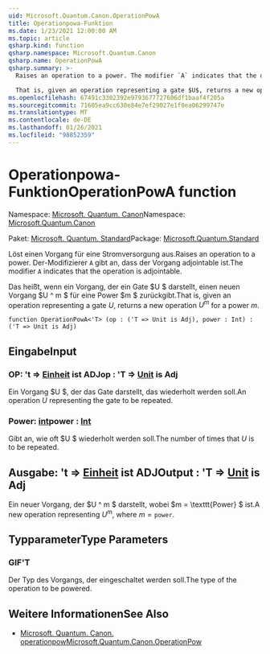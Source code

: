 ```yaml
---
uid: Microsoft.Quantum.Canon.OperationPowA
title: Operationpowa-Funktion
ms.date: 1/23/2021 12:00:00 AM
ms.topic: article
qsharp.kind: function
qsharp.namespace: Microsoft.Quantum.Canon
qsharp.name: OperationPowA
qsharp.summary: >-
  Raises an operation to a power. The modifier `A` indicates that the operation is adjointable.

  That is, given an operation representing a gate $U$, returns a new operation $U^m$ for a power $m$.
ms.openlocfilehash: 67491c3302392e9793677727606df1baaf4f205a
ms.sourcegitcommit: 71605ea9cc630e84e7ef29027e1f0ea06299747e
ms.translationtype: MT
ms.contentlocale: de-DE
ms.lasthandoff: 01/26/2021
ms.locfileid: "98852359"
---
```

# <a name="operationpowa-function"></a><span data-ttu-id="b4f6e-102">Operationpowa-Funktion</span><span class="sxs-lookup"><span data-stu-id="b4f6e-102">OperationPowA function</span></span>

<span data-ttu-id="b4f6e-103">Namespace: [Microsoft. Quantum. Canon](xref:Microsoft.Quantum.Canon)</span><span class="sxs-lookup"><span data-stu-id="b4f6e-103">Namespace: [Microsoft.Quantum.Canon](xref:Microsoft.Quantum.Canon)</span></span>

<span data-ttu-id="b4f6e-104">Paket: [Microsoft. Quantum. Standard](https://nuget.org/packages/Microsoft.Quantum.Standard)</span><span class="sxs-lookup"><span data-stu-id="b4f6e-104">Package: [Microsoft.Quantum.Standard](https://nuget.org/packages/Microsoft.Quantum.Standard)</span></span>


<span data-ttu-id="b4f6e-105">Löst einen Vorgang für eine Stromversorgung aus.</span><span class="sxs-lookup"><span data-stu-id="b4f6e-105">Raises an operation to a power.</span></span>
<span data-ttu-id="b4f6e-106">Der-Modifizierer `A` gibt an, dass der Vorgang adjointable ist.</span><span class="sxs-lookup"><span data-stu-id="b4f6e-106">The modifier `A` indicates that the operation is adjointable.</span></span>

<span data-ttu-id="b4f6e-107">Das heißt, wenn ein Vorgang, der ein Gate $U $ darstellt, einen neuen Vorgang $U ^ m $ für eine Power $m $ zurückgibt.</span><span class="sxs-lookup"><span data-stu-id="b4f6e-107">That is, given an operation representing a gate $U$, returns a new operation $U^m$ for a power $m$.</span></span>

```qsharp
function OperationPowA<'T> (op : ('T => Unit is Adj), power : Int) : ('T => Unit is Adj)
```


## <a name="input"></a><span data-ttu-id="b4f6e-108">Eingabe</span><span class="sxs-lookup"><span data-stu-id="b4f6e-108">Input</span></span>

### <a name="op--t--unit--is-adj"></a><span data-ttu-id="b4f6e-109">OP: 't => [Einheit](xref:microsoft.quantum.lang-ref.unit)  ist ADJ</span><span class="sxs-lookup"><span data-stu-id="b4f6e-109">op : 'T => [Unit](xref:microsoft.quantum.lang-ref.unit)  is Adj</span></span>

<span data-ttu-id="b4f6e-110">Ein Vorgang $U $, der das Gate darstellt, das wiederholt werden soll.</span><span class="sxs-lookup"><span data-stu-id="b4f6e-110">An operation $U$ representing the gate to be repeated.</span></span>


### <a name="power--int"></a><span data-ttu-id="b4f6e-111">Power: [int](xref:microsoft.quantum.lang-ref.int)</span><span class="sxs-lookup"><span data-stu-id="b4f6e-111">power : [Int](xref:microsoft.quantum.lang-ref.int)</span></span>

<span data-ttu-id="b4f6e-112">Gibt an, wie oft $U $ wiederholt werden soll.</span><span class="sxs-lookup"><span data-stu-id="b4f6e-112">The number of times that $U$ is to be repeated.</span></span>



## <a name="output--t--unit--is-adj"></a><span data-ttu-id="b4f6e-113">Ausgabe: 't => [Einheit](xref:microsoft.quantum.lang-ref.unit)  ist ADJ</span><span class="sxs-lookup"><span data-stu-id="b4f6e-113">Output : 'T => [Unit](xref:microsoft.quantum.lang-ref.unit)  is Adj</span></span>

<span data-ttu-id="b4f6e-114">Ein neuer Vorgang, der $U ^ m $ darstellt, wobei $m = \texttt{Power} $ ist.</span><span class="sxs-lookup"><span data-stu-id="b4f6e-114">A new operation representing $U^m$, where $m = \texttt{power}$.</span></span>

## <a name="type-parameters"></a><span data-ttu-id="b4f6e-115">Typparameter</span><span class="sxs-lookup"><span data-stu-id="b4f6e-115">Type Parameters</span></span>

### <a name="t"></a><span data-ttu-id="b4f6e-116">GIF</span><span class="sxs-lookup"><span data-stu-id="b4f6e-116">'T</span></span>

<span data-ttu-id="b4f6e-117">Der Typ des Vorgangs, der eingeschaltet werden soll.</span><span class="sxs-lookup"><span data-stu-id="b4f6e-117">The type of the operation to be powered.</span></span>

## <a name="see-also"></a><span data-ttu-id="b4f6e-118">Weitere Informationen</span><span class="sxs-lookup"><span data-stu-id="b4f6e-118">See Also</span></span>

- [<span data-ttu-id="b4f6e-119">Microsoft. Quantum. Canon. operationpow</span><span class="sxs-lookup"><span data-stu-id="b4f6e-119">Microsoft.Quantum.Canon.OperationPow</span></span>](xref:Microsoft.Quantum.Canon.OperationPow)